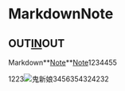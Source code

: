 # MarkdownNote

## OUT[IN](http://blog.didispace.com/Spring-Boot%E5%9F%BA%E7%A1%80%E6%95%99%E7%A8%8B/)OUT

Markdown**[Note]()**[Note]()1234455

1223![鬼新娘](http://file5.u148.net/2015/07/images/1437378952587IEVDKUNVL.jpg)3456354324232
